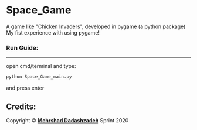 # Space_Game
A game like "Chicken Invaders", developed in pygame (a python package)\
My fist experience with using pygame!

### Run Guide:
-------
open cmd/terminal and type:
```cmd
python Space_Game_main.py
```
and press enter

Credits:
----------
Copyright © **[Mehrshad Dadashzadeh](https://www.linkedin.com/in/mehrshad-dadashzadeh-7053491b3/)** Sprint 2020
